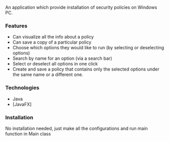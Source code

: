 An application which provide installation of security policies on Windows PC.

### Features

- Can visualize all the info about a policy
- Can save a copy of a particular policy
- Choose which options they would like to run (by selecting or deselecting options) 
- Search by name for an option (via a search bar)
- Select or deselect all options in one click 
- Create and save a policy that contains only the selected options under the same name or a different one.

### Technologies

- Java
- [JavaFX] 


### Installation

No installation needed, just make all the configurations and run main function in Main class





